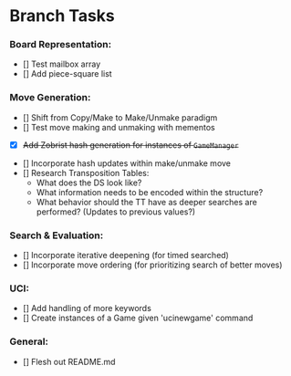 # Branch Tasks

### Board Representation:
- [] Test mailbox array
- [] Add piece-square list

### Move Generation:
- [] Shift from Copy/Make to Make/Unmake paradigm
- [] Test move making and unmaking with mementos
- [x] ~~Add Zobrist hash generation for instances of `GameManager`~~
- [] Incorporate hash updates within make/unmake move
- [] Research Transposition Tables:
  - What does the DS look like?
  - What information needs to be encoded within the structure?
  - What behavior should the TT have as deeper searches are performed? (Updates to previous values?)

### Search & Evaluation:
- [] Incorporate iterative deepening (for timed searched)
- [] Incorporate move ordering (for prioritizing search of better moves)

### UCI:
- [] Add handling of more keywords
- [] Create instances of a Game given 'ucinewgame' command

### General:
- [] Flesh out README.md
